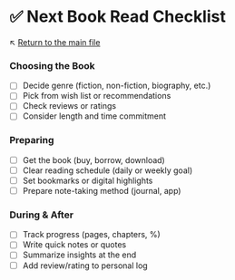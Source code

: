 # ✅ Next Book Read Checklist

↖️ [Return to the main file](../README.md)

### Choosing the Book
- [ ] Decide genre (fiction, non-fiction, biography, etc.)
- [ ] Pick from wish list or recommendations
- [ ] Check reviews or ratings
- [ ] Consider length and time commitment

### Preparing
- [ ] Get the book (buy, borrow, download)
- [ ] Clear reading schedule (daily or weekly goal)
- [ ] Set bookmarks or digital highlights
- [ ] Prepare note-taking method (journal, app)

### During & After
- [ ] Track progress (pages, chapters, %)
- [ ] Write quick notes or quotes
- [ ] Summarize insights at the end
- [ ] Add review/rating to personal log
